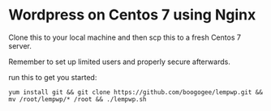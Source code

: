 #  Wordpress on Centos 7 using Nginx

Clone this to your local machine and then scp this to a fresh Centos 7 server.

Remember to set up limited users and properly secure afterwards.

run this to get you started:

`yum install git && git clone https://github.com/boogogee/lempwp.git && mv /root/lempwp/* /root && ./lempwp.sh`
